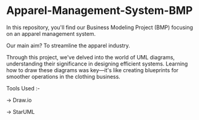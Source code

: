 # Apparel-Management-System-BMP

In this repository, you'll find our Business Modeling Project (BMP) focusing on an apparel management system.

Our main aim? To streamline the apparel industry. 

Through this project, we've delved into the world of UML diagrams, understanding their significance in designing efficient systems.
Learning how to draw these diagrams was key—it's like creating blueprints for smoother operations in the clothing business.

Tools Used :-

 -> Draw.io

 -> StarUML
